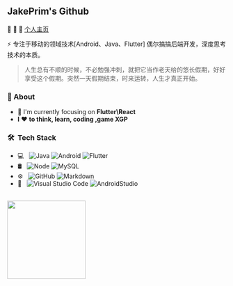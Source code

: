 ## JakePrim's Github

👋 👋 👋 <a href="https://www.yuque.com/jakeprim">个人主页</a>

⚡ 专注于移动的领域技术[Android、Java、Flutter] 偶尔搞搞后端开发，深度思考技术的本质。

> 人生总有不顺的时候，不必勉强冲刺，就把它当作老天给的悠长假期，好好享受这个假期。突然一天假期结束，时来运转，人生才真正开始。

### 🚀 About
- 👀 I'm currently focusing on **Flutter\React**
- **I** ❤️ **to think, learn, coding ,game XGP**

<h3> 🛠 &nbsp;Tech Stack</h3>

- 💻 &nbsp;
  ![Java](https://img.shields.io/badge/-React-2B3A42?logo=Java&logoColor=75AFCC)
  ![Android](https://img.shields.io/badge/-Android-2B3A42?logo=Android&logoColor=75AFCC)
  ![Flutter](https://img.shields.io/badge/-Flutter-2B3A42?logo=Flutter&logoColor=75AFCC)
- 🛢 &nbsp;
  ![Node](https://img.shields.io/badge/-Node-333333?style=flat&logo=node)
  ![MySQL](https://img.shields.io/badge/-MySQL-333333?style=flat&logo=mysql)
- ⚙️ &nbsp;
  ![GitHub](https://img.shields.io/badge/-GitHub-333333?style=flat&logo=github)
  ![Markdown](https://img.shields.io/badge/-Markdown-333333?style=flat&logo=markdown)
- 🔧 &nbsp;
  ![Visual Studio Code](https://img.shields.io/badge/-Visual%20Studio%20Code-333333?style=flat&logo=visual-studio-code&logoColor=007ACC)
  ![AndroidStudio](https://img.shields.io/badge/-AndroidStudio-333333?style=flat&logo=AndroidStudio&logoColor=007ACC)

<br/>
<a href="https://github.com/JakePrim">
<img height="180em" src="https://github-readme-stats.vercel.app/api?username=JakePrim&theme=buefy&show_icons=true&hide=prs&hide_border=true" />

[comment]: <> (<img height="180em" src="https://github-readme-stats.vercel.app/api/top-langs/?username=JakePrim&theme=buefy&layout=compact&hide_border=true" />)
</a>
